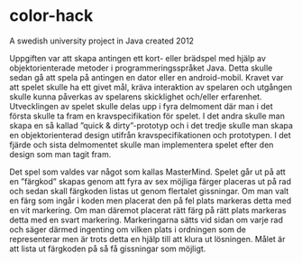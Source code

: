 # color-hack
A swedish university project in Java created 2012

Uppgiften var att skapa antingen ett kort- eller brädspel med hjälp av objektorienterade metoder i programmeringsspråket Java. Detta skulle sedan gå att spela på antingen en dator eller en android-mobil. Kravet var att spelet skulle ha ett givet mål, kräva interaktion av spelaren och utgången skulle kunna påverkas av spelarens skicklighet och/eller erfarenhet. Utvecklingen av spelet skulle delas upp i fyra delmoment där man i det första skulle ta fram en kravspecifikation för spelet. I det andra skulle man skapa en så kallad ”quick & dirty”-prototyp och i det tredje skulle man skapa en objektorienterad design utifrån kravspecifikationen och prototypen. I det fjärde och sista delmomentet skulle man implementera spelet efter den design som man tagit fram.

Det spel som valdes var något som kallas MasterMind. Spelet går ut på att en ”färgkod” skapas genom att fyra av sex möjliga färger placeras ut på rad och sedan skall färgkoden listas ut genom flertalet gissningar. Om man valt en färg som ingår i koden men placerat den på fel plats markeras detta med en vit markering. Om man däremot placerat rätt färg på rätt plats markeras detta med en svart markering. Markeringarna sätts vid sidan om varje rad och säger därmed ingenting om vilken plats i ordningen som de representerar men är trots detta en hjälp till att klura ut lösningen. Målet är att lista ut färgkoden på så få gissningar som möjligt.
